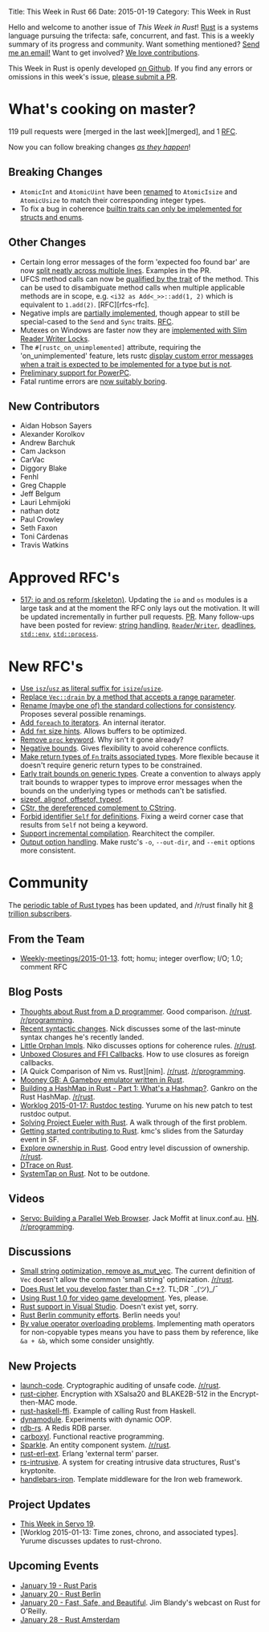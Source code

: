 Title: This Week in Rust 66
Date: 2015-01-19
Category: This Week in Rust

Hello and welcome to another issue of *This Week in Rust*!
[Rust](http://rust-lang.org) is a systems language pursuing the trifecta:
safe, concurrent, and fast. This is a weekly summary of its progress and
community. Want something mentioned? [Send me an
email!](mailto:corey@octayn.net?subject=This%20Week%20in%20Rust%20Suggestion)
Want to get involved? [We love
contributions](https://github.com/mozilla/rust/wiki/Note-guide-for-new-contributors).

This Week in Rust is openly developed [on Github](https://github.com/cmr/this-week-in-rust).
If you find any errors or omissions in this week's issue, [please submit a PR](https://github.com/cmr/this-week-in-rust/pulls).

# What's cooking on master?

119 pull requests were [merged in the last week][merged], and 1 [RFC][rfcs].

[code]: https://github.com/rust-lang/rust/pulls?q=is%3Apr+is%3Amerged+merged%3A2015-01-12..2015-01-18
[rfcs]: https://github.com/rust-lang/rfcs/pulls?q=is%3Apr+is%3Amerged+merged%3A2015-01-12..2015-01-18

Now you can follow breaking changes *[as they happen][BitRust]*!

[BitRust]: http://bitrust.octarineparrot.com/

## Breaking Changes

* `AtomicInt` and `AtomicUint` have been [renamed][atomic] to
  `AtomicIsize` and `AtomicUsize` to match their corresponding integer
  types.
* To fix a bug in coherence [builtin traits can only be implemented
  for structs and enums][cohere].

[atomic]: https://github.com/rust-lang/rust/pull/20896
[cohere]: https://github.com/rust-lang/rust/pull/21167

## Other Changes

* Certain long error messages of the form 'expected foo found bar' are
  now [split neatly across multiple lines][multiline]. Examples in the
  PR.
* UFCS method calls can now be [qualified by the trait][ufcs] of the
  method.  This can be used to disambiguate method calls when multiple
  applicable methods are in scope, e.g. `<i32 as Add<_>>::add(1, 2)`
  which is equivalent to `1.add(2)`. [RFC][rfcs-rfc].
* Negative impls are [partially implemented][negimpl], though appear
  to still be special-cased to the `Send` and `Sync`
  traits. [RFC][negimpl-rfc].
* Mutexes on Windows are faster now they are [implemented with Slim
  Reader Writer Locks][mutex].
* The `#[rustc_on_unimplemented]` attribute, requiring the
  'on_unimplemented' feature, lets rustc [display custom error
  messages when a trait is expected to be implemented for a type but
  is not][onun].
* [Preliminary support for PowerPC][powerpc].
* Fatal runtime errors are [now suitably boring][bore].

[multiline]: https://github.com/rust-lang/rust/pull/19870
[mutex]: https://github.com/rust-lang/rust/pull/20367
[onun]: https://github.com/rust-lang/rust/pull/20889
[negimpl]: https://github.com/rust-lang/rust/pull/20972
[negimpl-rfc]: https://github.com/rust-lang/rfcs/blob/master/text/0019-opt-in-builtin-traits.md
[powerpc]: https://github.com/rust-lang/rust/pull/20980
[ufcs]: https://github.com/rust-lang/rust/pull/21077
[ufcs-rfc]: https://github.com/rust-lang/rfcs/blob/master/text/0132-ufcs.md
[bore]: https://github.com/rust-lang/rust/pull/20944

## New Contributors

* Aidan Hobson Sayers
* Alexander Korolkov
* Andrew Barchuk
* Cam Jackson
* CarVac
* Diggory Blake
* Fenhl
* Greg Chapple
* Jeff Belgum
* Lauri Lehmijoki
* nathan dotz
* Paul Crowley
* Seth Faxon
* Toni Cárdenas
* Travis Watkins

# Approved RFC's

* [517: io and os reform (skeleton)][rfc-517]. Updating the `io` and
  `os` modules is a large task and at the moment the RFC only lays out
  the motivation. It will be updated incrementally in further pull
  requests. [PR][rfc-517-pr]. Many follow-ups have been posted for
  review: [string handling][rfc-517-string],
  [`Reader`/`Writer`][rfc-517-readwrite], [deadlines][rfc-517-dead],
  [`std::env`][rfc-517-env], [`std::process`][rfc-517-process].

[rfc-517]: https://github.com/rust-lang/rfcs/blob/master/text/0517-io-os-reform.md
[rfc-517-pr]: https://github.com/rust-lang/rfcs/pull/517
[rfc-517-readwrite]: https://github.com/rust-lang/rfcs/pull/576
[rfc-517-string]: https://github.com/rust-lang/rfcs/pull/575
[rfc-517-dead]: https://github.com/rust-lang/rfcs/pull/577
[rfc-517-env]: https://github.com/rust-lang/rfcs/pull/578
[rfc-517-process]: https://github.com/rust-lang/rfcs/pull/579

# New RFC's

* [Use `isz`/`usz` as literal suffix for `isize`/`usize`][rfc-573-pr].
* [Replace `Vec::drain` by a method that accepts a range parameter][rfc-574-pr].
* [Rename (maybe one of) the standard collections for
  consistency][rfc-580-pr]. Proposes several possible renamings.
* [Add `foreach` to iterators][rfc-582-pr]. An internal iterator.
* [Add `fmt` size hints][rfc-583-pr]. Allows buffers to be optimized.
* [Remove `proc` keyword][rfc-584-pr]. Why isn't it gone already?
* [Negative bounds][rfc-586-pr]. Gives flexibility to avoid coherence
  conflicts.
* [Make return types of `Fn` traits associated
  types][rfc-587-pr]. More flexible because it doesn't require generic
  return types to be constrained.
* [Early trait bounds on generic types][rfc-590-pr]. Create a
  convention to always apply trait bounds to wrapper types to improve
  error messages when the bounds on the underlying types or methods
  can't be satisfied.
* [sizeof, alignof, offsetof, typeof][rfc-591-pr].
* [CStr, the dereferenced complement to CString][rfc-592-pr].
* [Forbid identifier `Self` for definitions][rfc-593-pr]. Fixing a
  weird corner case that results from `Self` not being a keyword.
* [Support incremental compilation][rfc-594-pr]. Rearchitect the
  compiler.
* [Output option handling][rfc-595-pr]. Make rustc's `-o`,
  `--out-dir`, and `--emit` options more consistent.

[rfc-573-pr]: https://github.com/rust-lang/rfcs/pull/573
[rfc-574-pr]: https://github.com/rust-lang/rfcs/pull/574
[rfc-580-pr]: https://github.com/rust-lang/rfcs/pull/580
[rfc-582-pr]: https://github.com/rust-lang/rfcs/pull/582
[rfc-583-pr]: https://github.com/rust-lang/rfcs/pull/583
[rfc-584-pr]: https://github.com/rust-lang/rfcs/pull/584
[rfc-586-pr]: https://github.com/rust-lang/rfcs/pull/586
[rfc-587-pr]: https://github.com/rust-lang/rfcs/pull/587
[rfc-590-pr]: https://github.com/rust-lang/rfcs/pull/590
[rfc-591-pr]: https://github.com/rust-lang/rfcs/pull/591
[rfc-592-pr]: https://github.com/rust-lang/rfcs/pull/592
[rfc-593-pr]: https://github.com/rust-lang/rfcs/pull/593
[rfc-594-pr]: https://github.com/rust-lang/rfcs/pull/594
[rfc-595-pr]: https://github.com/rust-lang/rfcs/pull/595

# Community

The [periodic table of Rust types][period] has been updated, and
/r/rust finally hit [8 trillion subscribers][trill].

[period]: http://cosmic.mearie.org/2014/01/periodic-table-of-rust-types/
[trill]: https://www.reddit.com/r/rust/comments/2sn91h/8_trillion_subscribers_we_did_it_reddit/

## From the Team

* [Weekly-meetings/2015-01-13][mtg]. fott; homu; integer overflow;
  I/O; 1.0; comment RFC

[mtg]: https://github.com/rust-lang/meeting-minutes/blob/master/weekly-meetings/2015-01-13.md

## Blog Posts

* [Thoughts about Rust from a D programmer][d]. Good
  comparison. [/r/rust][d-r-rust]. [/r/programming][d-r-programming].
* [Recent syntactic changes][syntax]. Nick discusses some of the
  last-minute syntax changes he's recently landed.
* [Little Orphan Impls][orphan]. Niko discusses options for coherence
  rules. [/r/rust][orphan-r-rust].
* [Unboxed Closures and FFI Callbacks][ffi]. How to use closures as
  foreign callbacks.
* [A Quick Comparison of Nim
  vs. Rust][nim]. [/r/rust][nim-r-rust]. [/r/programming][nim-r-programming].
* [Mooney GB: A Gameboy emulator written in Rust][mooneye].
* [Building a HashMap in Rust - Part 1: What's a
  Hashmap?][hashmap]. Gankro on the Rust
  HashMap. [/r/rust][hashmap-r-rust].
* [Worklog 2015-01-17: Rustdoc testing][rustdoc]. Yurume on his new
  patch to test rustdoc output.
* [Solving Project Eueler with Rust][euler]. A walk through of the
  first problem.
* [Getting started contributing to Rust][started]. kmc's slides from
  the Saturday event in SF.
* [Explore ownership in Rust][pwned]. Good entry level discussion of
  ownership. [/r/rust][pwned-r-rust].
* [DTrace on Rust][dtrace].
* [SystemTap on Rust][systemtap]. Not to be outdone.

[d]: http://blog.dicebot.lv/2015/01/thoughts-about-rust-from-d-programmer.html
[d-r-rust]: https://www.reddit.com/r/rust/comments/2s7bnt/thoughts_about_rust_from_d_programmer/
[d-r-programming]: https://www.reddit.com/r/programming/comments/2s70mm/thoughts_about_rust_from_a_d_programmer/
[nim-hn]: http://news.ycombinator.com/item?id=8883791
[nim-r-rust]: https://www.reddit.com/r/rust/comments/2sd5rv/a_quick_comparison_of_nim_vs_rust/
[nim-r-programming]: https://www.reddit.com/r/programming/comments/2scodb/a_quick_comparison_of_nim_vs_rust/
[syntax]: http://featherweightmusings.blogspot.co.nz/2015/01/recent-syntactic-changes-to-rust.html
[euler]: http://unlogic.co.uk/2015/01/12/solving-project-euler-with-rust-1/
[dtrace]: https://twitter.com/bcantrill/status/555143487482368000
[mooneye]: http://gekkio.fi/blog/2015-01-13-mooneye-gb-a-gameboy-emulator-written-in-rust.html
[systemtap]: https://gist.github.com/cuviper/08239cbae023411a29d9
[orphan]: http://smallcultfollowing.com/babysteps/blog/2015/01/14/little-orphan-impls/
[orphan-r-rust]: https://www.reddit.com/r/rust/comments/2sfm4a/little_orphan_impls_nikos_blog/
[hashmap]: http://cglab.ca/~abeinges/blah/robinhood-part-1/
[hashmap-r-rust]: https://www.reddit.com/r/rust/comments/2sjayc/building_a_hashmap_in_rust_part_1_whats_a_hashmap/
[ffi]: http://aatch.github.io/blog/2015/01/17/unboxed-closures-and-ffi-callbacks/
[rustdoc]: https://lifthrasiir.github.io/rustlog/worklog-2015-01-17.html
[started]: http://kmcallister.github.io/talks/rust/2015-contributing-to-rust/slides.html
[pwned]: http://nercury.github.io/rust/guide/2015/01/19/ownership.html
[pwned-r-rust]: https://www.reddit.com/r/rust/comments/2sv4uv/explore_ownership_system_in_rust/

## Videos

* [Servo: Building a Parallel Web Browser][servo]. Jack Moffit at
  linux.conf.au. [HN][servo-hn]. [/r/programming][servo-r-programming].

[servo]: https://youtu.be/7q9vIMXSTzc
[servo-hn]: https://news.ycombinator.com/item?id=8899812
[servo-r-programming]: https://www.reddit.com/r/programming/comments/2lcap0/an_introduction_to_servo/

## Discussions

* [Small string optimization, remove as_mut_vec][small]. The current
  definition of `Vec` doesn't allow the common 'small string'
  optimization. [/r/rust][small-r-rust].
* [Does Rust let you develop faster than C++?][fast]. TL;DR ¯\_(ツ)_/¯
* [Using Rust 1.0 for video game development][games]. Yes, please.
* [Rust support in Visual Studio][vs]. Doesn't exist yet, sorry.
* [Rust Berlin community efforts][berlin]. Berlin needs you!
* [By value operator overloading problems][over]. Implementing math
  operators for non-copyable types means you have to pass them by
  reference, like `&a + &b`, which some consider unsightly.

[games]: https://www.reddit.com/r/rust/comments/2s4kp9/using_rust_10_for_video_game_development/
[vs]: https://www.reddit.com/r/rust/comments/2s5d65/rust_support_in_visual_studio/
[fast]: https://www.reddit.com/r/rust/comments/2sa2qx/does_rust_let_you_develop_faster_than_c/
[berlin]: https://www.reddit.com/r/rust/comments/2sbkuo/rustberlin_community_efforts/
[small]: http://discuss.rust-lang.org/t/small-string-optimization-remove-as-mut-vec/1320
[small-r-rust]: https://www.reddit.com/r/rust/comments/2slcs8/small_string_optimization_remove_as_mut_vec/
[over]: https://www.reddit.com/r/rust/comments/2srz0g/by_value_operator_overloading_problems/

## New Projects

* [launch-code]. Cryptographic auditing of unsafe code. [/r/rust][launch-code-r-rust].
* [rust-cipher]. Encryption with XSalsa20 and BLAKE2B-512 in the
  Encrypt-then-MAC mode.
* [rust-haskell-ffi]. Example of calling Rust from Haskell.
* [dynamodule]. Experiments with dynamic OOP.
* [rdb-rs]. A Redis RDB parser.
* [carboxyl]. Functional reactive programming.
* [Sparkle]. An entity component system. [/r/rust][Sparkle-r-rust].
* [rust-erl-ext]. Erlang 'external term' parser.
* [rs-intrusive]. A system for creating intrusive data structures,
  Rust's kryptonite.
* [handlebars-iron]. Template middleware for the Iron web framework.

[launch-code]: https://github.com/kmcallister/launch-code
[launch-code-r-rust]: https://www.reddit.com/r/rust/comments/2sc7oq/cryptographic_signatures_for_auditing_unsafe_code/
[rust-cipher]: https://github.com/zenith-nz/rust-cipher
[rust-haskell-ffi]: https://github.com/aisamanra/rust-haskell-ffi
[dynamodule]: https://github.com/kmcallister/dynamodule
[rdb-rs]: http://fnordig.de/2015/01/15/rdb-rs-fast-and-efficient-rdb-parsing-utility/
[carboxyl]: https://github.com/aepsil0n/carboxyl
[Sparkle]: https://github.com/RustSparkle/Sparkle
[Sparkle-r-rust]: https://www.reddit.com/r/rust/comments/2srrx0/another_entity_component_system/
[rust-erl-ext]: https://github.com/seriyps/rust-erl-ext
[rs-intrusive]: https://github.com/aidancully/rs-intrusive
[handlebars-iron]: https://github.com/sunng87/handlebars-iron

## Project Updates

* [This Week in Servo 19][twis].
* [Worklog 2015-01-13: Time zones, chrono, and associated
  types]. Yurume discusses updates to rust-chrono.

[twis]: http://blog.servo.org/2015/01/13/twis-19/
[chrono]: https://lifthrasiir.github.io/rustlog/worklog-2015-01-13.html

## Upcoming Events

* [January 19 - Rust Paris](http://www.meetup.com/Rust-Paris)
* [January 20 - Rust Berlin](http://www.meetup.com/Rust-Berlin/events/219070839/)
* [January 20 - Fast, Safe, and
  Beautiful](http://www.oreilly.com/pub/e/3291). Jim Blandy's webcast
  on Rust for O'Reilly.
* [January 28 - Rust Amsterdam](http://www.meetup.com/Rust-Amsterdam/events/218908906/)
